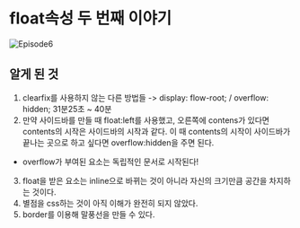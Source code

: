 # float속성 두 번째 이야기

![Episode6](https://user-images.githubusercontent.com/42693257/70801260-c523c100-1df1-11ea-9794-0c63683d5c50.png)

## 알게 된 것
1. clearfix를 사용하지 않는 다른 방법들 -> display: flow-root; / overflow: hidden; 31분25초 ~ 40분
2. 만약 사이드바를 만들 때 float:left를 사용했고, 오른쪽에 contens가 있다면 contents의 시작은 사이드바의 시작과 같다. 이 때 contents의 시작이 사이드바가 끝나는 곳으로 하고 싶다면 overflow:hidden을 주면 된다.
  - overflow가 부여된 요소는 독립적인 문서로 시작된다!
3. float을 받은 요소는 inline으로 바뀌는 것이 아니라 자신의 크기만큼 공간을 차지하는 것이다.
4. 별점을 css하는 것이 아직 이해가 완전히 되지 않았다.
5. border를 이용해 말풍선을 만들 수 있다.
